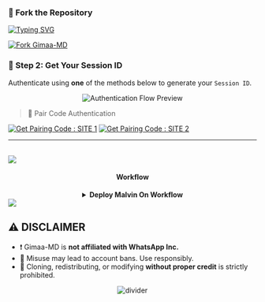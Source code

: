 ### 🚀 Fork the Repository

<p align='center'>

 [![Typing SVG](https://readme-typing-svg.herokuapp.com?font=monospace-ExtraBold&color=blue&lines=𝗙𝗢𝗥𝗞+𝗔𝗡𝗗+𝗦𝗧𝗔𝗥+⭐+𝗥𝗘𝗣𝗢)](https://git.io/typing-svg)

<a href="https://github.com/Thisara260/DARK-Gimaa-/fork"><img src="https://img.shields.io/github/forks/Thisara260/DARK-Gimaa-?style=for-the-badge&logo=github&color=4c1&label=Fork%20GIMAA-MD" alt="Fork Gimaa-MD" /></a>

### 🔐 Step 2: Get Your Session ID

Authenticate using **one** of the methods below to generate your `Session ID`.

<p align="center">
  <img src="https://i.imgur.com/LyHic3i.gif" alt="Authentication Flow Preview" />
</p>

> 📲 Pair Code Authentication

[![Get Pairing Code : SITE 1](https://img.shields.io/badge/Get%20Pairing%20Code1-orange?style=for-the-badge&logo=opencv&logoColor=black)](https://gimaa-md-v1-0-1.onrender.com)
[![Get Pairing Code : SITE 2](https://img.shields.io/badge/Get%20Pairing%20Code2-orange?style=for-the-badge&logo=opencv&logoColor=black)](https://gimaa-md-v1-0-1-vglj.onrender.com/)

---

<br>
<a><img src='https://i.imgur.com/LyHic3i.gif'/>

 <h4 align="center"> Workflow</h4>
<p style="text-align: center; font-size: 1.2em;">


<details>

<b><strong><summary align="center" style="color: Yello;">Deploy Malvin On Workflow</summary></strong></b>
<p style="text-align: center; font-size: 1.2em;">
 
<h8>Copy the workflow codes and then fork the repo edit config add session id then save and now click on repo action tag then click on start new workflow then paste workflow codes rename main.yml to deploy.yml and save the file</h8>
<h3 align-"center"> Important</h3>
<h6 align-"center">Attention! We do not take responsibility if your github account is suspended through this Deploy method, I advise you not to use this workflow deploy method in the latest github accounts, github accounts created a year or more ago have not received the risk of suspension so far, this works It will only be done for 6 hours, you need to update the code to reactivate it.</h6>

```
name: Node.js CI

on:
  push:
    branches:
      - main
  pull_request:
    branches:
      - main

jobs:
  build:

    runs-on: ubuntu-latest

    strategy:
      matrix:
        node-version: [20.x]

    steps:
    - name: Checkout repository
      uses: actions/checkout@v3

    - name: Set up Node.js
      uses: actions/setup-node@v3
      with:
        node-version: ${{ matrix.node-version }}

    - name: Install dependencies
      run: npm install

    - name: Start application
      run: npm start
```
</details> 
<img src='https://i.imgur.com/LyHic3i.gif'/>

## ⚠️ DISCLAIMER

- ❗ Gimaa-MD is **not affiliated with WhatsApp Inc.**
- 🚫 Misuse may lead to account bans. Use responsibly.
- 🛑 Cloning, redistributing, or modifying **without proper credit** is strictly prohibited.

<p align="center">
  <img src="https://i.imgur.com/LyHic3i.gif" alt="divider"/>
</p>




